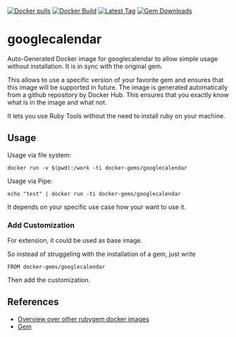 [![Docker pulls](https://img.shields.io/docker/pulls/rubygem/googlecalendar.svg)](https://hub.docker.com/r/rubygem/googlecalendar/)
[![Docker Build](https://img.shields.io/docker/automated/rubygem/googlecalendar.svg)](https://hub.docker.com/r/rubygem/googlecalendar/)
[![Latest Tag](https://img.shields.io/github/tag/docker-rubygem/googlecalendar.svg)](https://hub.docker.com/r/rubygem/googlecalendar/)
[![Gem Downloads](https://img.shields.io/gem/dt/googlecalendar.svg)](https://rubygems.org/gems/googlecalendar/)
# googlecalendar

Auto-Generated Docker image for googlecalendar to allow simple usage without installation.
It is in sync with the original gem.

This allows to use a specific version of your favorite gem and ensures that this image will be supported in future.
The image is generated automatically from a github repository by Docker Hub.
This ensures that you exactly know what is in the image and what not.

It lets you use Ruby Tools without the need to install ruby on your machine.

## Usage

Usage via file system:

`docker run -v $(pwd):/work -ti docker-gems/googlecalendar`

Usage via Pipe:

`echo "test" | docker run -ti docker-gems/googlecalendar`

It depends on your specific use case how your want to use it.

### Add Customization

For extension, it could be used as base image.

So instead of struggeling with the installation of a gem, just write

`FROM docker-gems/googlecalendar`

Then add the customization.

## References

 - [Overview over other rubygem docker images](https://github.com/thinkbot/docker-rubygem)
 - [Gem](https://rubygems.org/gems/googlecalendar/)

